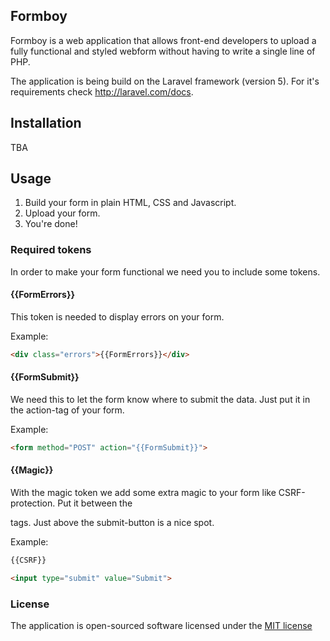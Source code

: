 ## Formboy

Formboy is a web application that allows front-end developers to upload a fully functional and styled webform without having to write a single line of PHP.

The application is being build on the Laravel framework (version 5). For it's requirements check http://laravel.com/docs.

## Installation
TBA

## Usage
1) Build your form in plain HTML, CSS and Javascript.
2) Upload your form.
3) You're done!

### Required tokens
In order to make your form functional we need you to include some tokens.

#### {{FormErrors}}
This token is needed to display errors on your form.

Example:
```html
<div class="errors">{{FormErrors}}</div>
```

#### {{FormSubmit}}
We need this to let the form know where to submit the data. Just put it in the action-tag of your form.

Example:
```html
<form method="POST" action="{{FormSubmit}}">
```

#### {{Magic}}
With the magic token we add some extra magic to your form like CSRF-protection. Put it between the <form></form> tags. Just above the submit-button is a nice spot.

Example:
```html
{{CSRF}}

<input type="submit" value="Submit">
```

### License

The application is open-sourced software licensed under the [MIT license](http://opensource.org/licenses/MIT)
